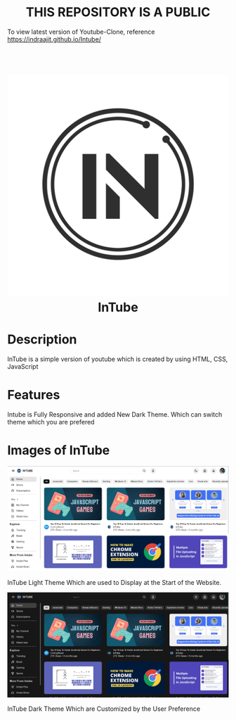<h1 align="center">THIS REPOSITORY IS A PUBLIC</h1>

To view latest version of Youtube-Clone, reference https://indraajit.github.io/Intube/

<h1 align="center">
<br>
<img src="./assets/Logo.png">
<br>
InTube
</h1>

# Description

InTube is a simple version of youtube which is created by using HTML, CSS, JavaScript

# Features

Intube is Fully Responsive and added New Dark Theme. Which can switch theme which you are prefered

# Images of InTube

<p align="center"> <img src="./assets/Light Theme.png">

InTube Light Theme Which are used to Display at the Start of the Website.

<p align="center"> <img src="./assets/Dark Theme.png">

InTube Dark Theme Which are Customized by the User Preference
